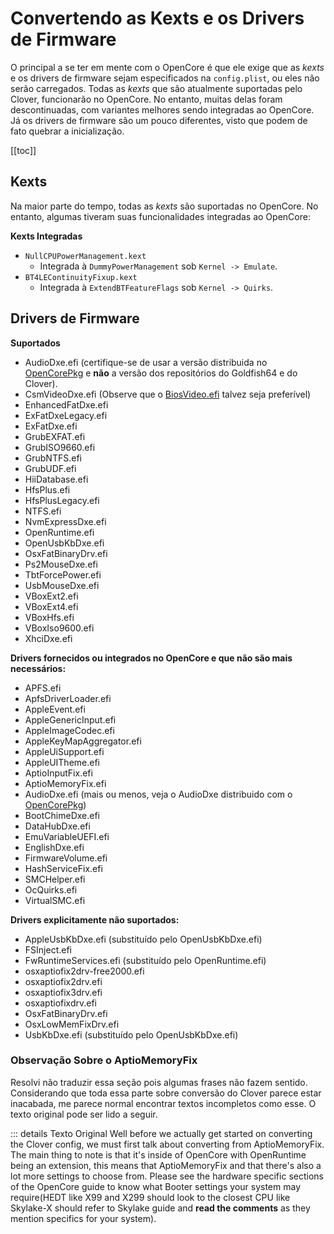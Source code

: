 # Convertendo as Kexts e os Drivers de Firmware

O principal a se ter em mente com o OpenCore é que ele exige que as *kexts* e os drivers de firmware sejam especificados na `config.plist`, ou eles não serão carregados. Todas as *kexts* que são atualmente suportadas pelo Clover, funcionarão no OpenCore. No entanto, muitas delas foram descontinuadas, com variantes melhores sendo integradas ao OpenCore. Já os drivers de firmware são um pouco diferentes, visto que podem de fato quebrar a inicialização.

[[toc]]

## Kexts

Na maior parte do tempo, todas as *kexts* são suportadas no OpenCore. No entanto, algumas tiveram suas funcionalidades integradas ao OpenCore:

**Kexts Integradas**

* `NullCPUPowerManagement.kext`
  * Integrada à `DummyPowerManagement` sob `Kernel -> Emulate`.
* `BT4LEContinuityFixup.kext`
  * Integrada à `ExtendBTFeatureFlags` sob `Kernel -> Quirks`.

## Drivers de Firmware

**Suportados**

* AudioDxe.efi (certifique-se de usar a versão distribuida no [OpenCorePkg](https://github.com/acidanthera/OpenCorePkg) e **não** a versão dos repositórios do Goldfish64 e do Clover).
* CsmVideoDxe.efi (Observe que o [BiosVideo.efi](https://github.com/acidanthera/DuetPkg) talvez seja preferível)
* EnhancedFatDxe.efi
* ExFatDxeLegacy.efi
* ExFatDxe.efi
* GrubEXFAT.efi
* GrubISO9660.efi
* GrubNTFS.efi
* GrubUDF.efi
* HiiDatabase.efi
* HfsPlus.efi
* HfsPlusLegacy.efi
* NTFS.efi
* NvmExpressDxe.efi
* OpenRuntime.efi
* OpenUsbKbDxe.efi
* OsxFatBinaryDrv.efi
* Ps2MouseDxe.efi
* TbtForcePower.efi
* UsbMouseDxe.efi
* VBoxExt2.efi
* VBoxExt4.efi
* VBoxHfs.efi
* VBoxIso9600.efi
* XhciDxe.efi

**Drivers fornecidos ou integrados no OpenCore e que não são mais necessários:**

* APFS.efi
* ApfsDriverLoader.efi
* AppleEvent.efi
* AppleGenericInput.efi
* AppleImageCodec.efi
* AppleKeyMapAggregator.efi
* AppleUiSupport.efi
* AppleUITheme.efi
* AptioInputFix.efi
* AptioMemoryFix.efi
* AudioDxe.efi (mais ou menos, veja o AudioDxe distribuido com o [OpenCorePkg](https://github.com/acidanthera/OpenCorePkg))
* BootChimeDxe.efi
* DataHubDxe.efi
* EmuVariableUEFI.efi
* EnglishDxe.efi
* FirmwareVolume.efi
* HashServiceFix.efi
* SMCHelper.efi
* OcQuirks.efi
* VirtualSMC.efi

**Drivers explicitamente não suportados:**

* AppleUsbKbDxe.efi (substituído pelo OpenUsbKbDxe.efi)
* FSInject.efi
* FwRuntimeServices.efi (substituído pelo OpenRuntime.efi)
* osxaptiofix2drv-free2000.efi
* osxaptiofix2drv.efi
* osxaptiofix3drv.efi
* osxaptiofixdrv.efi
* OsxFatBinaryDrv.efi
* OsxLowMemFixDrv.efi
* UsbKbDxe.efi (substituído pelo OpenUsbKbDxe.efi)

### Observação Sobre o AptioMemoryFix

Resolvi não traduzir essa seção pois algumas frases não fazem sentido. Considerando que toda essa parte sobre conversão do Clover parece estar inacabada, me parece normal encontrar textos incompletos como esse. O texto original pode ser lido a seguir.

::: details Texto Original
Well before we actually get started on converting the Clover config, we must first talk about converting from AptioMemoryFix. The main thing to note is that it's inside of OpenCore with OpenRuntime being an extension, this means that AptioMemoryFix and that there's also a lot more settings to choose from. Please see the hardware specific sections of the OpenCore guide to know what Booter settings your system may require(HEDT like X99 and X299 should look to the closest CPU like Skylake-X should refer to Skylake guide and **read the comments** as they mention specifics for your system).
